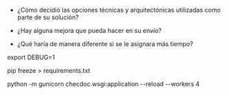 - ¿Cómo decidió las opciones técnicas y arquitectónicas utilizadas como parte de su solución?



- ¿Hay alguna mejora que pueda hacer en su envío?



- ¿Qué haría de manera diferente si se le asignara más tiempo?



export DEBUG=1

pip freeze > requirements.txt


python -m gunicorn checdoc.wsgi:application --reload --workers 4

